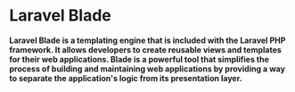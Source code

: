 # Laravel Blade

**Laravel Blade is a templating engine that is included with the Laravel PHP framework. It allows developers to create reusable views and templates for their web applications. Blade is a powerful tool that simplifies the process of building and maintaining web applications by providing a way to separate the application's logic from its presentation layer.**
